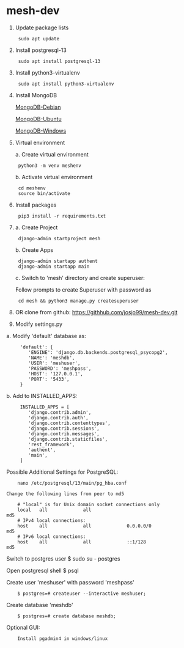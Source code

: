 # mesh-dev

1. Update package lists

        sudo apt update

2. Install postgresql-13

        sudo apt install postgresql-13

3. Install python3-virtualenv
    
        sudo apt install python3-virtualenv

4. Install MongoDB
    
    [MongoDB-Debian](https://docs.mongodb.com/manual/tutorial/install-mongodb-on-debian/)
   
    [MongoDB-Ubuntu](https://docs.mongodb.com/manual/tutorial/install-mongodb-on-ubuntu/)
   
    [MongoDB-Windows](https://docs.mongodb.com/manual/tutorial/install-mongodb-on-windows/)

5. Virtual environment

    a. Create virtual environment
    
        python3 -m venv meshenv

    b. Activate virtual environment
        
        cd meshenv
        source bin/activate
        
6. Install packages

        pip3 install -r requirements.txt
        
7. a. Create Project
        
        django-admin startproject mesh

   b. Create Apps
        
        django-admin startapp authent
        django-admin startapp main

   c. Switch to 'mesh' directory and create superuser:
   
   Follow prompts to create Superuser <username> with password as 
   <password>
        
        cd mesh && python3 manage.py createsuperuser

8. OR clone from github: https://githhub.com/josjo99/mesh-dev.git
10. Modify settings.py

   a. Modify 'default' database as: 
         
         'default': {
            'ENGINE': 'django.db.backends.postgresql_psycopg2',
            'NAME': 'meshdb',
            'USER': 'meshuser',
            'PASSWORD': 'meshpass',
            'HOST': '127.0.0.1',
            'PORT': '5433',
         }

   b. Add to INSTALLED_APPS:
      
         INSTALLED_APPS = [
            'django.contrib.admin',
            'django.contrib.auth',
            'django.contrib.contenttypes',
            'django.contrib.sessions',
            'django.contrib.messages',
            'django.contrib.staticfiles',
            'rest_framework',
            'authent',
            'main',
         ]

Possible Additional Settings for PostgreSQL:
        
        nano /etc/postgresql/13/main/pg_hba.conf

    Change the following lines from peer to md5

        # "local" is for Unix domain socket connections only
        local   all             all                                     md5
        # IPv4 local connections:
        host    all             all             0.0.0.0/0               md5
        # IPv6 local connections:
        host    all             all             ::1/128                 md5
    
   Switch to postgres user
        $ sudo su - postgres
        
   Open postgresql shell
        $ psql

   Create user 'meshuser' with password 'meshpass'
        
        $ postgres=# createuser --interactive meshuser;

   Create database 'meshdb'
        
        $ postgres=# create database meshdb;

Optional GUI:

        Install pgadmin4 in windows/linux
